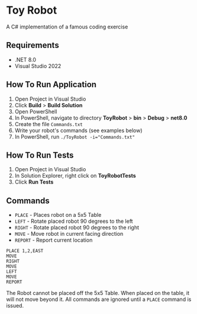 # Toy Robot
A C# implementation of a famous coding exercise

## Requirements
- .NET 8.0
- Visual Studio 2022

## How To Run Application
1) Open Project in Visual Studio
2) Click **Build** > **Build Solution**
3) Open PowerShell
4) In PowerShell, navigate to directory **ToyRobot** > **bin** > **Debug** > **net8.0**
5) Create the file `Commands.txt`
6) Write your robot's commands (see examples below)
7) In PowerShell, run `./ToyRobot -i="Commands.txt"`

## How To Run Tests
1) Open Project in Visual Studio
2) In Solution Explorer, right click on **ToyRobotTests**
3) Click **Run Tests**

## Commands
- `PLACE` - Places robot on a 5x5 Table
- `LEFT` - Rotate placed robot 90 degrees to the left
- `RIGHT` - Rotate placed robot 90 degrees to the right
- `MOVE` - Move robot in current facing direction
- `REPORT` - Report current location
```
PLACE 1,2,EAST
MOVE
RIGHT
MOVE
LEFT
MOVE
REPORT
```

The Robot cannot be placed off the 5x5 Table. When placed on the table, it will not move beyond it. All commands are ignored until a `PLACE` command is issued.
